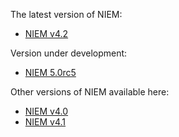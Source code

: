 
The latest version of NIEM: 

- [NIEM v4.2](4.2)

Version under development:

- [NIEM 5.0rc5](5.0rc5)

Other versions of NIEM available here:

- [NIEM v4.0](4.0)
- [NIEM v4.1](4.1)

